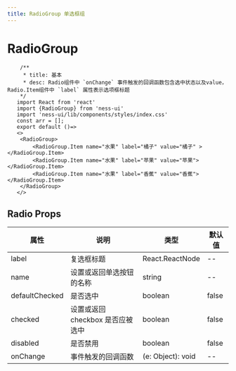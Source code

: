 ```yaml
---
title: RadioGroup 单选框组
---
```

# RadioGroup
```tsx
    /**
     * title: 基本
     * desc: Radio组件中 `onChange` 事件触发的回调函数包含选中状态以及value， Radio.Item组件中 `label` 属性表示选项框标题
    */
   import React from 'react'
   import {RadioGroup} from 'ness-ui'
   import 'ness-ui/lib/components/styles/index.css'
   const arr = [];
   export default ()=>
   <>
    <RadioGroup>
        <RadioGroup.Item name="水果" label="橘子" value="橘子" ></RadioGroup.Item>
        <RadioGroup.Item name="水果" label="苹果" value="苹果"></RadioGroup.Item>
        <RadioGroup.Item name="水果" label="香蕉" value="香蕉"></RadioGroup.Item>
    </RadioGroup>
   </>
```

## Radio Props

属性 | 说明 | 类型 | 默认值
----|-----|------|------
| label        | 复选框标题  | React.ReactNode | -- |
| name | 设置或返回单选按钮的名称 | string | -- |
| defaultChecked        | 是否选中  | boolean | false |
| checked        | 设置或返回 checkbox 是否应被选中  | boolean | false |  
| disabled | 是否禁用 | boolean   | false |
| onChange      |   事件触发的回调函数   | (e: Object): void |  --  |